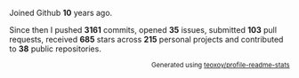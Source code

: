 Joined Github **10** years ago.

Since then I pushed **3161** commits, opened **35** issues, submitted **103** pull requests, received **685** stars across **215** personal projects and contributed to **38** public repositories.

<p align="right"><sub>Generated using <a href="https://github.com/marketplace/actions/profile-readme-stats">teoxoy/profile-readme-stats</a></sub></p>
